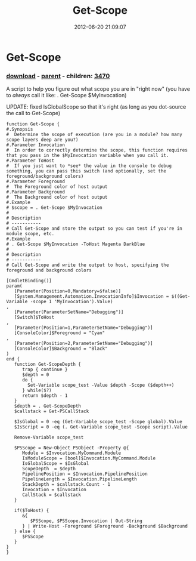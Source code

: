 ﻿---
pid:            3469
poster:         Joel Bennett
title:          Get-Scope
date:           2012-06-20 21:09:07
format:         posh
parent:         2595
parent:         2595
children:       3470
---

# Get-Scope

### [download](3469.ps1) - [parent](2595.md) - children: [3470](3470.md)

A script to help you figure out what scope you are in "right now" (you have to *always* call it like: . Get-Scope $MyInvocation)

UPDATE: fixed IsGlobalScope so that it's right (as long as you dot-source the call to Get-Scope)

```posh
function Get-Scope {
#.Synopsis 
#  Determine the scope of execution (are you in a module? how many scope layers deep are you?)
#.Parameter Invocation
#  In order to correctly determine the scope, this function requires that you pass in the $MyInvocation variable when you call it.
#.Parameter ToHost
#  If you just want to *see* the value in the console to debug something, you can pass this switch (and optionally, set the foreground/background colors)
#.Parameter Foreground
#  The Foreground color of host output
#.Parameter Background
#  The Background color of host output
#.Example
# $scope = . Get-Scope $MyInvocation
#
# Description
# -----------
# Call Get-Scope and store the output so you can test if you're in module scope, etc.
#.Example
# . Get-Scope $MyInvocation -ToHost Magenta DarkBlue
#
# Description
# -----------
# Call Get-Scope and write the output to host, specifying the foreground and background colors

[CmdletBinding()]
param(
   [Parameter(Position=0,Mandatory=$false)]
   [System.Management.Automation.InvocationInfo]$Invocation = $((Get-Variable -scope 1 'MyInvocation').Value)
,
   [Parameter(ParameterSetName="Debugging")]
   [Switch]$ToHost
,
   [Parameter(Position=1,ParameterSetName="Debugging")]
   [ConsoleColor]$Foreground = "Cyan"
,
   [Parameter(Position=2,ParameterSetName="Debugging")]
   [ConsoleColor]$Background = "Black"
)
end {
   function Get-ScopeDepth {
      trap { continue }
      $depth = 0
      do {
        Set-Variable scope_test -Value $depth -Scope ($depth++)
      } while($?)
      return $depth - 1
   }
   $depth = . Get-ScopeDepth
   $callstack = Get-PSCallStack
   
   $IsGlobal = 0 -eq (Get-Variable scope_test -Scope global).Value
   $IsScript = 0 -eq (. Get-Variable scope_test -Scope script).Value

   Remove-Variable scope_test

   $PSScope = New-Object PSObject -Property @{ 
      Module = $Invocation.MyCommand.Module
      IsModuleScope = [bool]$Invocation.MyCommand.Module
      IsGlobalScope = $IsGlobal
      ScopeDepth  = $depth
      PipelinePosition = $Invocation.PipelinePosition
      PipelineLength = $Invocation.PipelineLength
      StackDepth = $callstack.Count - 1
      Invocation = $Invocation
      CallStack = $callstack
   }
   
   if($ToHost) {
      &{
         $PSScope, $PSScope.Invocation | Out-String 
      } | Write-Host -Foreground $Foreground -Background $Background
   } else {
      $PSScope
   }
}
}

```
